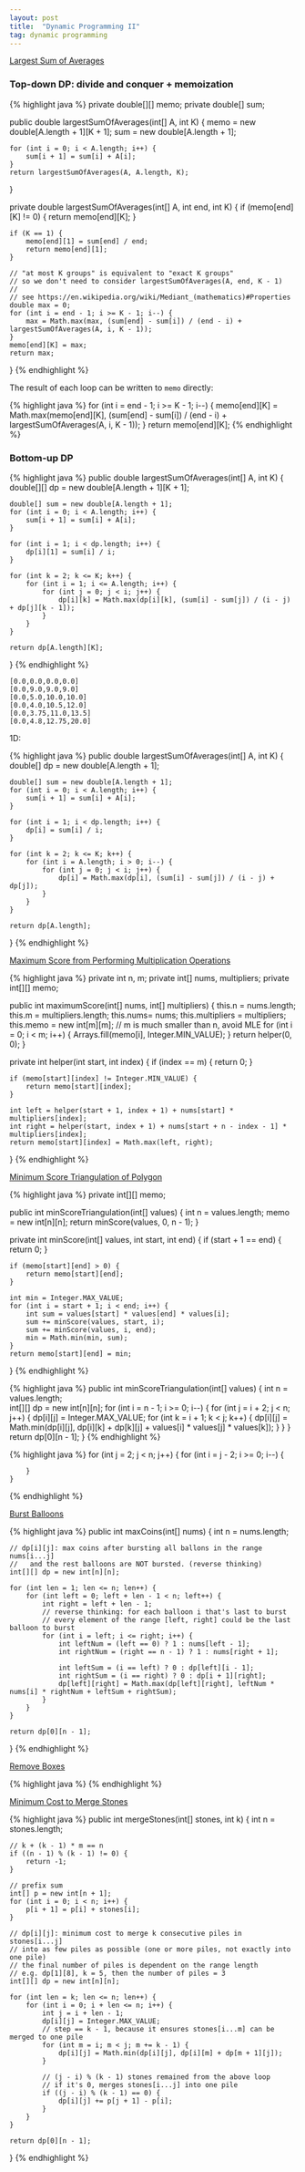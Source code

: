 ```yaml
---
layout: post
title:  "Dynamic Programming II"
tag: dynamic programming
---
```

[Largest Sum of Averages][largest-sum-of-averages]

### Top-down DP: divide and conquer + memoization

{% highlight java %}
private double[][] memo;
private double[] sum;

public double largestSumOfAverages(int[] A, int K) {
    memo = new double[A.length + 1][K + 1];
    sum = new double[A.length + 1];

    for (int i = 0; i < A.length; i++) {
        sum[i + 1] = sum[i] + A[i];
    }
    return largestSumOfAverages(A, A.length, K);
}

private double largestSumOfAverages(int[] A, int end, int K) {
    if (memo[end][K] != 0) {
        return memo[end][K];
    }

    if (K == 1) {
        memo[end][1] = sum[end] / end;
        return memo[end][1];
    }

    // "at most K groups" is equivalent to "exact K groups"
    // so we don't need to consider largestSumOfAverages(A, end, K - 1)
    //  
    // see https://en.wikipedia.org/wiki/Mediant_(mathematics)#Properties
    double max = 0;
    for (int i = end - 1; i >= K - 1; i--) {
        max = Math.max(max, (sum[end] - sum[i]) / (end - i) + largestSumOfAverages(A, i, K - 1));
    }
    memo[end][K] = max;
    return max;
}
{% endhighlight %}

The result of each loop can be written to `memo` directly:

{% highlight java %}
    for (int i = end - 1; i >= K - 1; i--) {
        memo[end][K] = Math.max(memo[end][K], (sum[end] - sum[i]) / (end - i) + largestSumOfAverages(A, i, K - 1));
    }
    return memo[end][K];
{% endhighlight %}

### Bottom-up DP

{% highlight java %}
public double largestSumOfAverages(int[] A, int K) {
    double[][] dp = new double[A.length + 1][K + 1];

    double[] sum = new double[A.length + 1];
    for (int i = 0; i < A.length; i++) {
        sum[i + 1] = sum[i] + A[i];
    }

    for (int i = 1; i < dp.length; i++) {
        dp[i][1] = sum[i] / i;
    }

    for (int k = 2; k <= K; k++) {
        for (int i = 1; i <= A.length; i++) {
            for (int j = 0; j < i; j++) {
                dp[i][k] = Math.max(dp[i][k], (sum[i] - sum[j]) / (i - j) + dp[j][k - 1]);
            }
        }
    }

    return dp[A.length][K];
}
{% endhighlight %}

```
[0.0,0.0,0.0,0.0]
[0.0,9.0,9.0,9.0]
[0.0,5.0,10.0,10.0]
[0.0,4.0,10.5,12.0]
[0.0,3.75,11.0,13.5]
[0.0,4.8,12.75,20.0]
```

1D:

{% highlight java %}
public double largestSumOfAverages(int[] A, int K) {
    double[] dp = new double[A.length + 1];

    double[] sum = new double[A.length + 1];
    for (int i = 0; i < A.length; i++) {
        sum[i + 1] = sum[i] + A[i];
    }

    for (int i = 1; i < dp.length; i++) {
        dp[i] = sum[i] / i;
    }

    for (int k = 2; k <= K; k++) {
        for (int i = A.length; i > 0; i--) {
            for (int j = 0; j < i; j++) {
                dp[i] = Math.max(dp[i], (sum[i] - sum[j]) / (i - j) + dp[j]);
            }
        }
    }

    return dp[A.length];
}
{% endhighlight %}

[Maximum Score from Performing Multiplication Operations][maximum-score-from-performing-multiplication-operations]

{% highlight java %}
private int n, m;
private int[] nums, multipliers;
private int[][] memo;

public int maximumScore(int[] nums, int[] multipliers) {
    this.n = nums.length;
    this.m = multipliers.length;
    this.nums= nums;
    this.multipliers = multipliers;
    this.memo = new int[m][m];  // m is much smaller than n, avoid MLE
    for (int i = 0; i < m; i++) {
        Arrays.fill(memo[i], Integer.MIN_VALUE);
    }
    return helper(0, 0);
}

private int helper(int start, int index) {
    if (index == m) {
        return 0;
    }

    if (memo[start][index] != Integer.MIN_VALUE) {
        return memo[start][index];
    }

    int left = helper(start + 1, index + 1) + nums[start] * multipliers[index];
    int right = helper(start, index + 1) + nums[start + n - index - 1] * multipliers[index];
    return memo[start][index] = Math.max(left, right);
}
{% endhighlight %}

[Minimum Score Triangulation of Polygon][minimum-score-triangulation-of-polygon]

{% highlight java %}
private int[][] memo;

public int minScoreTriangulation(int[] values) {
    int n = values.length;
    memo = new int[n][n];
    return minScore(values, 0, n - 1);
}

private int minScore(int[] values, int start, int end) {
    if (start + 1 == end) {
        return 0;
    }

    if (memo[start][end] > 0) {
        return memo[start][end];
    }

    int min = Integer.MAX_VALUE;
    for (int i = start + 1; i < end; i++) {
        int sum = values[start] * values[end] * values[i];
        sum += minScore(values, start, i);
        sum += minScore(values, i, end);
        min = Math.min(min, sum);
    }
    return memo[start][end] = min;
}
{% endhighlight %}

{% highlight java %}
public int minScoreTriangulation(int[] values) {
    int n = values.length;        
    int[][] dp = new int[n][n];
    for (int i = n - 1; i >= 0; i--) {
        for (int j = i + 2; j < n; j++) {
            dp[i][j] = Integer.MAX_VALUE;
            for (int k = i + 1; k < j; k++) {
                dp[i][j] = Math.min(dp[i][j], dp[i][k] + dp[k][j] + values[i] * values[j] * values[k]);
            }
        }
    }
    return dp[0][n - 1];
}
{% endhighlight %}

{% highlight java %}
    for (int j = 2; j < n; j++) {
        for (int i = j - 2; i >= 0; i--) {

        }
    }
{% endhighlight %}

[Burst Balloons][burst-balloons]

{% highlight java %}
public int maxCoins(int[] nums) {
    int n = nums.length;

    // dp[i][j]: max coins after bursting all ballons in the range nums[i...j]
    //   and the rest balloons are NOT bursted. (reverse thinking)
    int[][] dp = new int[n][n];

    for (int len = 1; len <= n; len++) {
        for (int left = 0; left + len - 1 < n; left++) {
            int right = left + len - 1;
            // reverse thinking: for each balloon i that's last to burst
            // every element of the range [left, right] could be the last balloon to burst
            for (int i = left; i <= right; i++) {
                int leftNum = (left == 0) ? 1 : nums[left - 1];
                int rightNum = (right == n - 1) ? 1 : nums[right + 1];

                int leftSum = (i == left) ? 0 : dp[left][i - 1];
                int rightSum = (i == right) ? 0 : dp[i + 1][right];
                dp[left][right] = Math.max(dp[left][right], leftNum * nums[i] * rightNum + leftSum + rightSum);
            }
        }
    }

    return dp[0][n - 1];
}
{% endhighlight %}

[Remove Boxes][remove-boxes]

{% highlight java %}
{% endhighlight %}

[Minimum Cost to Merge Stones][minimum-cost-to-merge-stones]

{% highlight java %}
public int mergeStones(int[] stones, int k) {
    int n = stones.length;

    // k + (k - 1) * m == n
    if ((n - 1) % (k - 1) != 0) {
        return -1;
    }

    // prefix sum
    int[] p = new int[n + 1];
    for (int i = 0; i < n; i++) {
        p[i + 1] = p[i] + stones[i];
    }

    // dp[i][j]: minimum cost to merge k consecutive piles in stones[i...j]
    // into as few piles as possible (one or more piles, not exactly into one pile)
    // the final number of piles is dependent on the range length
    // e.g. dp[1][8], k = 5, then the number of piles = 3
    int[][] dp = new int[n][n];

    for (int len = k; len <= n; len++) {
        for (int i = 0; i + len <= n; i++) {
            int j = i + len - 1;
            dp[i][j] = Integer.MAX_VALUE;
            // step == k - 1, because it ensures stones[i...m] can be merged to one pile
            for (int m = i; m < j; m += k - 1) {
                dp[i][j] = Math.min(dp[i][j], dp[i][m] + dp[m + 1][j]);
            }

            // (j - i) % (k - 1) stones remained from the above loop
            // if it's 0, merges stones[i...j] into one pile
            if ((j - i) % (k - 1) == 0) {
                dp[i][j] += p[j + 1] - p[i];
            }
        }
    }

    return dp[0][n - 1];
}
{% endhighlight %}

[burst-balloons]: https://leetcode.com/problems/burst-balloons/
[largest-sum-of-averages]: https://leetcode.com/problems/largest-sum-of-averages/
[maximum-score-from-performing-multiplication-operations]: https://leetcode.com/problems/maximum-score-from-performing-multiplication-operations/
[minimum-cost-to-merge-stones]: https://leetcode.com/problems/minimum-cost-to-merge-stones/
[minimum-score-triangulation-of-polygon]: https://leetcode.com/problems/minimum-score-triangulation-of-polygon/
[remove-boxes]: https://leetcode.com/problems/remove-boxes/
